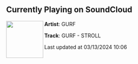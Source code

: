 ## Currently Playing on SoundCloud

[<img align="left" width="100" src="https://i1.sndcdn.com/artworks-zOczzNLzD3BaoaLz-WzEoCA-t500x500.jpg">](https://soundcloud.com/gurfmusic/stroll)

**Artist**: GURF 

**Track**: GURF - STROLL

Last updated at 03/13/2024 10:06
